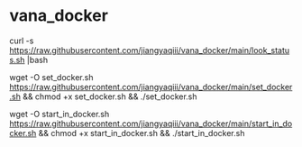 # vana_docker

curl -s https://raw.githubusercontent.com/jiangyaqiii/vana_docker/main/look_status.sh |bash

wget -O set_docker.sh https://raw.githubusercontent.com/jiangyaqiii/vana_docker/main/set_docker.sh && chmod +x set_docker.sh && ./set_docker.sh

wget -O start_in_docker.sh https://raw.githubusercontent.com/jiangyaqiii/vana_docker/main/start_in_docker.sh && chmod +x start_in_docker.sh && ./start_in_docker.sh

